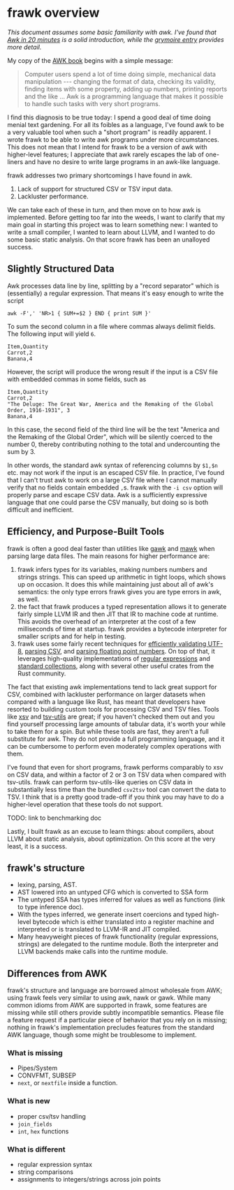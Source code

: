 # frawk overview

_This document assumes some basic familiarity with awk. I've found that [Awk in
20 minutes](https://ferd.ca/awk-in-20-minutes.html) is a solid introduction,
while the [grymoire entry](https://www.grymoire.com/Unix/Awk.html)
provides more detail._

My copy of the [AWK book](https://en.wikipedia.org/wiki/The_AWK_Programming_Language)
begins with a simple message:

> Computer users spend a lot of time doing simple, mechanical data manipulation
> --- changing the format of data, checking its validity, finding items with
> some property, adding up numbers, printing reports and the like ... Awk is a
> programming language that makes it possible to handle such tasks with very
> short programs.

I find this diagnosis to be true today: I spend a good deal of time doing menial
text gardening. For all its foibles as a language, I've found awk to be a very
valuable tool when such a "short program" is readily apparent. I wrote frawk to
be able to write awk programs under more circumstances. This does not mean that
I intend for frawk to be a version of awk with higher-level features; I
appreciate that awk rarely escapes the lab of one-liners and have no desire to
write large programs in an awk-like language.
<!-- Awk was partially intended as a language in which new systems could be
prototyped before being translated into Pascal, C, or
[C++](https://www.cs.princeton.edu/~bwk/btl.mirror/awkc++.pdf). -->

frawk addresses two primary shortcomings I have found in awk.

1. Lack of support for structured CSV or TSV input data.
2. Lackluster performance.

We can take each of these in turn, and then move on to how awk is implemented.
Before getting too far into the weeds, I want to clarify that my main goal in
starting this project was to learn something new: I wanted to write a small
compiler, I wanted to learn about LLVM, and I wanted to do some basic static
analysis. On that score frawk has been an unalloyed success.

## Slightly Structured Data

Awk processes data line by line, splitting by a "record separator" which is
(essentially) a regular expression. That means it's easy enough to write the
script

```
awk -F',' 'NR>1 { SUM+=$2 } END { print SUM }'
```

To sum the second column in a file where commas always delimit fields. The
following input will yield `6`.

```
Item,Quantity
Carrot,2
Banana,4
```

However, the script will produce the wrong result if the input is a CSV file
with embedded commas in some fields, such as

```
Item,Quantity
Carrot,2
"The Deluge: The Great War, America and the Remaking of the Global Order, 1916-1931", 3
Banana,4
```

In this case, the second field of the third line will be the text "America and
the Remaking of the Global Order", which will be silently coerced to the number
0, thereby contributing nothing to the total and undercounting the sum by 3.

In other words, the standard awk syntax of referencing columns by `$1,$n` etc.
may not work if the input is an escaped CSV file. In practice, I've found that I
can't trust awk to work on a large CSV file where I cannot manually verify that
no fields contain embedded `,`s. frawk with the `-i csv` option will properly
parse and escape CSV data. Awk is a sufficiently expressive language that one
could parse the CSV manually, but doing so is both difficult and inefficient.

## Efficiency, and Purpose-Built Tools

frawk is often a good deal faster than utilities like
[gawk](https://www.gnu.org/software/gawk/) and
[mawk](https://invisible-island.net/mawk/) when
parsing large data files. The main reasons for higher performance are:

1. frawk infers types for its variables, making numbers numbers and strings
   strings. This can speed up arithmetic in tight loops, which shows up on
   occasion. It does this while maintaining just about all of awk's semantics:
   the only type errors frawk gives you are type errors in awk, as well.
1. the fact that frawk produces a typed representation allows it to generate
   fairly simple LLVM IR and then JIT that IR to machine code at runtime. This
   avoids the overhead of an interpreter at the cost of a few milliseconds of
   time at startup. frawk provides a bytecode interpreter for smaller scripts
   and for help in testing.
1. frawk uses some fairly recent techniques for [efficiently validating
   UTF-8](https://github.com/lemire/fastvalidate-utf-8), [parsing
   CSV](https://github.com/geofflangdale/simdcsv), and [parsing floating point
   numbers](https://github.com/lemire/fast_double_parser). On top of that, it
   leverages high-quality implementations of [regular
   expressions](https://github.com/rust-lang/regex) and [standard
   collections](https://github.com/rust-lang/hashbrown), along with several
   other useful crates from the Rust community.

The fact that existing awk implementations tend to lack great support for CSV,
combined with lackluster performance on larger datasets when compared with a
language like Rust, has meant that developers have resorted to building custom
tools for processing CSV and TSV files. Tools like
[xsv](https://github.com/BurntSushi/xsv) and
[tsv-utils](https://github.com/eBay/tsv-utils) are great; if you haven't checked
them out and you find yourself processing large amounts of tabular data, it's
worth your while to take them for a spin. But while these tools are fast, they
aren't a full substitute for awk. They do not provide a full programming
language, and it can be cumbersome to perform even moderately complex operations
with them.

I've found that even for short programs, frawk performs comparably to xsv on CSV
data, and within a factor of 2 or 3 on TSV data when compared with tsv-utils.
frawk can perform tsv-utils-like queries on CSV data in substantially less time
than the bundled `csv2tsv` tool can convert the data to TSV. I think that is a
pretty good trade-off if you think you may have to do a higher-level operation
that these tools do not support.

TODO: link to benchmarking doc

Lastly, I built frawk as an excuse to learn things: about compilers, about LLVM
about static analysis, about optimization. On this score at the very least, it
is a success.

## frawk's structure

* lexing, parsing, AST.
* AST lowered into an untyped CFG which is converted to SSA form
* The untyped SSA has types inferred for values as well as functions (link to
  type inference doc).
* With the types inferred, we generate insert coercions and typed high-level
  bytecode which is either translated into a register machine and interpreted or
  is translated to LLVM-IR and JIT compiled.
* Many heavyweight pieces of frawk functionality (regular expressions, strings)
  are delegated to the runtime module. Both the interpreter and LLVM backends
  make calls into the runtime module.

## Differences from AWK

frawk's structure and language are borrowed almost wholesale from AWK; using
frawk feels very similar to using awk, nawk or gawk. While many common idioms
from AWK are supported in frawk, some features are missing while still others
provide subtly incompatible semantics. Please file a feature request if a
particular piece of behavior that you rely on is missing; nothing in frawk's
implementation precludes features from the standard AWK language, though some
might be troublesome to implement.

### What is missing

* Pipes/System
* CONVFMT, SUBSEP
* `next`,  or `nextfile` inside a function.

### What is new

* proper csv/tsv handling
* `join_fields`
* `int`, `hex` functions


### What is different

* regular expression syntax
* string comparisons
* assignments to integers/strings across join points
